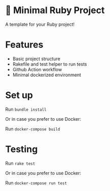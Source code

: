 # 🌈 Minimal Ruby Project

A template for your Ruby project!

# Features

* Basic project structure 
* Rakefile and test helper to run tests
* Github Action workflow
* Minimal dockerized environment

# Set up

Run `bundle install`

Or in case you prefer to use Docker:

Run `docker-compose build`

# Testing

Run `rake test` 

Or in case you prefer to use Docker:

Run `docker-compose run test`

